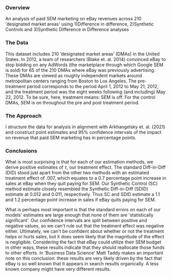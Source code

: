 ### Overview
An analysis of paid SEM marketing on eBay revenues across 210 'designated market areas' using 1)Difference in difference, 2)Synthetic Controls and 3)Synthetic Difference in Difference analyses

### The Data
This dataset includes 210 ‘designated market areas’ (DMAs) in the United States. In 2012, a team
of researchers (Blake et. al. 2014) convinced eBay to stop bidding on any AdWords (the
marketplace through which Google SEM is sold) for 65 of the 210 DMAs where eBay was
previously advertising. These DMAs are viewed as roughly independent markets around
metropolitan centers ranging from Boston to Los Angeles. The pre-treatment period corresponds
to the period April 1, 2012 to May 21, 2012, and the treatment period was the eight weeks
following (and including) May 22, 2012. To be sure, here, treatment means: SEM is off. For the
control DMAs, SEM is on throughout the pre and post treatment period.

### The Approach
I structure the data for analysis in alignment with Arkhangelsky et. al. (2021) and construct point estimates and 95% confidence intervals of the impact on revenue that paid SEM marketing has in percentage points.

### Conclusions
What is most surprising is that for each of our estimation methods, we derive positive estimates of $\tau$, our treatment effect.  The standard Diff-in-Diff (DID) stood just apart from the other two methods with an estimated treatment effect of .007, which equates to a 0.7 percentage point increase in sales at eBay when they quit paying for SEM. Our Synthetic Control (SC) method estimate closely resembled the Synthetic Diff-in-Diff (SDID) estimate at 0.012 and 0.011, respectively. Thus SC and SDID estimate a 1.1 and 1.2 percentage point increase in sales if eBay quits paying for SEM. 

What is perhaps most important is that the standard errors on each of our models' estimates are large enough that none of them are 'statistically significant'. Our confidence intervals are split between positive and negative values, so we can't rule out that the treatment effect was negative either. Ultimately, we can't be confident about whether or not the treatment helps or hurts sales, but it does seem likely that the magnitude of the effect is negligible. Considering the fact that eBay could utilize their SEM budget in other ways, these results indicate that they should reallocate those funds to other efforts. In 'Business Data Science' Matt Taddy makes an important note on this conclusion: these results are very likely driven by the fact that eBay is so well known that it appears in search results organically. A less known company might have very different results.
